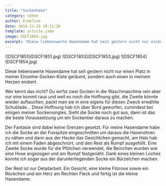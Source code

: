 ```yaml
---
title: "Sockenhase"
category: nähen
author: Ermeline
date: 2014-11-23 18:11:26
template: article.jade
image: DSCF1854.jpg
excerpt: "Diese liebenswerte Hasendame hat seit gestern nicht nur einen Platz in meiner Einzelne-Socken-Kiste geräumt, sondern auch einen in meinem Herzen erobert."
---
```


<div id='slides' class='slideshow'>
![DSCF1851](DSCF1851.jpg)
![DSCF1853](DSCF1853.jpg)
![DSCF1854](DSCF1854.jpg)
</div>

Diese liebenswerte Hasendame hat seit gestern nicht nur einen Platz in meiner Einzelne-Socken-Kiste geräumt, sondern auch einen in meinem Herzen erobert.

Wer kennt das nicht? Du wirfst zwei Socken in die Waschmaschine rein aber nur eine kommt raus und weil es noch die Hoffnung gibt, die Zweite könnte wieder auftauchen, packt man sie in eine eigens für diesen Zweck erwählte Schublade... Diese Hoffnung hab ich über Bord geworfen, zumindest bei einigen meiner Sockensingles. Sieht die Socke noch gut aus, dann ist das die beste Voraussetzung um ein Sockentier daraus zu machen.

Der Fantasie sind dabei keine Grenzen gesetzt. Für meine Hasendame habe ich die Socke an der Fusspitze eingeschnitten um daraus die Hasenohren zu nähen und dann aus der Hacke das Gesichtchen gemacht, am Hals hab ich mit einem Faden abgeschnürt, und den Rest als Rumpf ausgefüllt. Eine Zweite Socke wurde für die Pfötchen verwendet, die Beinchen wurden wie eine Hose angezogen und am Rumpf festgenäht. Dank eines kleinen Loches konnte ich sogar aus der darunterliegenden Socke ein Bürzelchen machen.

Der Rest ist nur Detailarbeit. Ein Gesicht, eine kleine Filzrose sowie ein Röckchen und ein Herz am Rechten Fleck und fertig ist die kleine Hasendame.

